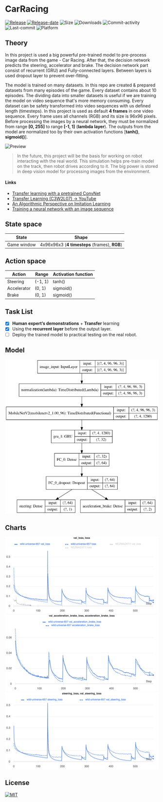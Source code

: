 # CarRacing

[![Release](https://img.shields.io/github/release/markub3327/OpenAI-CarRacing-RNN.svg)](https://github.com/markub3327/OpenAI-CarRacing-RNN/releases)
[![Release-date](https://img.shields.io/github/release-date/markub3327/OpenAI-CarRacing-RNN)](https://github.com/marhor3327/OpenAI-CarRacing-RNN/releases)
![Size](https://img.shields.io/github/repo-size/markub3327/OpenAI-CarRacing-RNN.svg)
![Downloads](https://img.shields.io/github/downloads/markub3327/OpenAI-CarRacing-RNN/total)
![Commit-activity](https://img.shields.io/github/commit-activity/m/markub3327/OpenAI-CarRacing-RNN)
![Last-commit](https://img.shields.io/github/last-commit/markub3327/OpenAI-CarRacing-RNN)
![Platform](https://img.shields.io/badge/platform-osx%2C%20win%2C%20linux-informational)

## Theory
In this project is used a big powerful pre-trained model to pre-process image data from the game - Car Racing. After that, the decision network predicts the steering, accelerator and brake. The decision network part consist of recurrent (GRU) and Fully-connected layers. Between layers is used dropout layer to prevent over-fitting.

The model is trained on many datasets. In this repo are created & prepared datasets from many episodes of the game. Every dataset contains about 10 episodes. The dividing data into smaller datasets is useful if we are training the model on video sequence that's more memory consuming. Every dataset can be safety transformed into video sequences with us defined length (timesteps). In this project is used as default **4 frames** in one video sequence. Every frame uses all channels (RGB) and its size is 96x96 pixels. Before processing the images by a neural network, they must be normalized from range **[0, 255]** to range **[-1, 1]** (**lambda layer**). The outputs from the model are normalized too by their own activation functions [**tanh()**, **sigmoid()**].

![Preview](preview.gif)

> In the future, this project will be the basis for working on robot interacting with the real world. This simulation helps pre-train model on the track, then robot drives according to it. The big power is stored in deep vision model for processing images from the environment.

#### Links

* [Transfer learning with a pretrained ConvNet](https://www.tensorflow.org/tutorials/images/transfer_learning)
* [Transfer Learning (C3W2L07) -> YouTube](https://www.youtube.com/watch?v=yofjFQddwHE)
* [An Algorithmic Perspective on Imitation Learning](https://arxiv.org/pdf/1811.06711.pdf)
* [Training a neural network with an image sequence](https://medium.com/smileinnovation/training-neural-network-with-image-sequence-an-example-with-video-as-input-c3407f7a0b0f)

## State space

State | Shape
------------ | -------------
Game window | 4x96x96x3 (**4 timesteps** (frames), **RGB**)


## Action space

Action | Range | Activation function
------------ | ------------- | -------------
Steering | (-1, 1) | tanh()
Accelerator | (0, 1) | sigmoid()
Brake | (0, 1) | sigmoid()

## Task List

- [x] **Human expert’s demonstrations** + **Transfer** learning
- [x] Using the **recurrent layer** before the output layer.
- [ ] Deploy the trained model to practical testing on the real robot.

## Model

![MODEL](model.png)

## Charts

![chart_01](chart_02.png)
![chart_02](chart_01.png)
![chart_03](chart_03.png)

## License

[![MIT](https://img.shields.io/github/license/markub3327/OpenAI-CarRacing-RNN.svg)](LICENSE)
